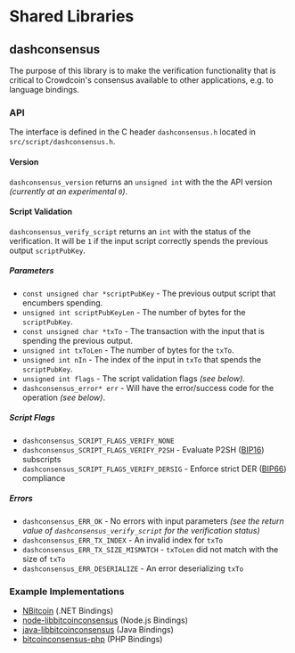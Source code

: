 Shared Libraries
================

## dashconsensus

The purpose of this library is to make the verification functionality that is critical to Crowdcoin's consensus available to other applications, e.g. to language bindings.

### API

The interface is defined in the C header `dashconsensus.h` located in  `src/script/dashconsensus.h`.

#### Version

`dashconsensus_version` returns an `unsigned int` with the the API version *(currently at an experimental `0`)*.

#### Script Validation

`dashconsensus_verify_script` returns an `int` with the status of the verification. It will be `1` if the input script correctly spends the previous output `scriptPubKey`.

##### Parameters
- `const unsigned char *scriptPubKey` - The previous output script that encumbers spending.
- `unsigned int scriptPubKeyLen` - The number of bytes for the `scriptPubKey`.
- `const unsigned char *txTo` - The transaction with the input that is spending the previous output.
- `unsigned int txToLen` - The number of bytes for the `txTo`.
- `unsigned int nIn` - The index of the input in `txTo` that spends the `scriptPubKey`.
- `unsigned int flags` - The script validation flags *(see below)*.
- `dashconsensus_error* err` - Will have the error/success code for the operation *(see below)*.

##### Script Flags
- `dashconsensus_SCRIPT_FLAGS_VERIFY_NONE`
- `dashconsensus_SCRIPT_FLAGS_VERIFY_P2SH` - Evaluate P2SH ([BIP16](https://github.com/bitcoin/bips/blob/master/bip-0016.mediawiki)) subscripts
- `dashconsensus_SCRIPT_FLAGS_VERIFY_DERSIG` - Enforce strict DER ([BIP66](https://github.com/bitcoin/bips/blob/master/bip-0066.mediawiki)) compliance

##### Errors
- `dashconsensus_ERR_OK` - No errors with input parameters *(see the return value of `dashconsensus_verify_script` for the verification status)*
- `dashconsensus_ERR_TX_INDEX` - An invalid index for `txTo`
- `dashconsensus_ERR_TX_SIZE_MISMATCH` - `txToLen` did not match with the size of `txTo`
- `dashconsensus_ERR_DESERIALIZE` - An error deserializing `txTo`

### Example Implementations
- [NBitcoin](https://github.com/NicolasDorier/NBitcoin/blob/master/NBitcoin/Script.cs#L814) (.NET Bindings)
- [node-libbitcoinconsensus](https://github.com/bitpay/node-libbitcoinconsensus) (Node.js Bindings)
- [java-libbitcoinconsensus](https://github.com/dexX7/java-libbitcoinconsensus) (Java Bindings)
- [bitcoinconsensus-php](https://github.com/Bit-Wasp/bitcoinconsensus-php) (PHP Bindings)
